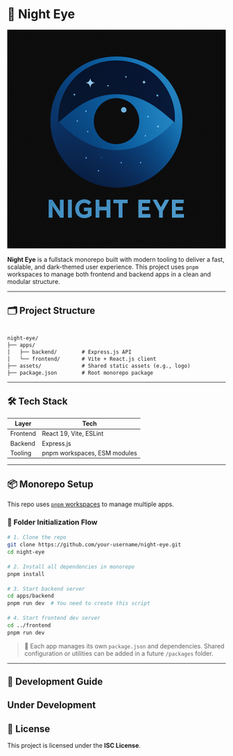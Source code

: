 # 🦉 Night Eye

![Night Eye Logo](./assets/ChatGPT%20Image%20Jul%2021,%202025,%2012_35_55%20AM.png)

**Night Eye** is a fullstack monorepo built with modern tooling to deliver a fast, scalable, and dark-themed user experience. This project uses `pnpm` workspaces to manage both frontend and backend apps in a clean and modular structure.

---

## 🗂 Project Structure

```

night-eye/
├── apps/
│   ├── backend/        # Express.js API
│   └── frontend/       # Vite + React.js client
├── assets/             # Shared static assets (e.g., logo)
├── package.json        # Root monorepo package

````

---

## 🛠 Tech Stack

| Layer     | Tech                             |
|-----------|----------------------------------|
| Frontend  | React 19, Vite, ESLint           |
| Backend   | Express.js                       |
| Tooling   | pnpm workspaces, ESM modules     |

---

## 📦 Monorepo Setup

This repo uses [`pnpm` workspaces](https://pnpm.io/workspaces) to manage multiple apps.

### 📁 Folder Initialization Flow

```bash
# 1. Clone the repo
git clone https://github.com/your-username/night-eye.git
cd night-eye

# 2. Install all dependencies in monorepo
pnpm install

# 3. Start backend server
cd apps/backend
pnpm run dev  # You need to create this script

# 4. Start frontend dev server
cd ../frontend
pnpm run dev
````

> 🧩 Each app manages its own `package.json` and dependencies. Shared configuration or utilities can be added in a future `/packages` folder.

---

## 🚧 Development Guide
Under Development
---

## 🖤 License

This project is licensed under the **ISC License**.

